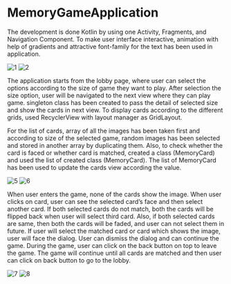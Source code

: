 # MemoryGameApplication

The development is done Kotlin by using one Activity, Fragments, and Navigation Component. To make user interface interactive, animation with help of gradients and attractive font-family for the text has been used in application.

![1](https://user-images.githubusercontent.com/60999240/124857487-6517e100-df7a-11eb-8115-60bfaea26040.PNG)
![2](https://user-images.githubusercontent.com/60999240/124857485-647f4a80-df7a-11eb-9722-25ce77c3464f.PNG)

The application starts from the lobby page, where user can select the options according to the size of game they want to play. After selection the size option, user will be navigated to the next view where they can play game. singleton class has been created to pass the detail of selected size and show the cards in next view. To display cards according to the different grids, used RecyclerView with layout manager as GridLayout.

For the list of cards, array of all the images has been taken first and according to size of the selected game, random images has been selected and stored in another array by duplicating them. Also, to check whether the card is faced or whether card is matched, created a class (MemoryCard) and used the list of created class (MemoryCard). The list of MemoryCard has been used to update the cards view according the value.

![5](https://user-images.githubusercontent.com/60999240/124857492-6517e100-df7a-11eb-8a43-a95857213d06.PNG)
![6](https://user-images.githubusercontent.com/60999240/124857491-6517e100-df7a-11eb-9e81-0e7c9180c8f2.PNG)

When user enters the game, none of the cards show the image. When user clicks on card, user can see the selected card’s face and then select another card. If both selected cards do not match, both the cards will be flipped back when user will select third card. Also, if both selected cards are same, then both the cards will be faded, and user can not select them in future. If user will select the matched card or card which shows the image, user will face the dialog. User can dismiss the dialog and can continue the game. During the game, user can click on the back button on top to leave the game. The game will continue until all cards are matched and then user can click on back button to go to the lobby.

![7](https://user-images.githubusercontent.com/60999240/124857490-6517e100-df7a-11eb-9621-c2fd396a7f46.PNG)
![8](https://user-images.githubusercontent.com/60999240/124857489-6517e100-df7a-11eb-9acc-7c6abcd2a008.PNG)
